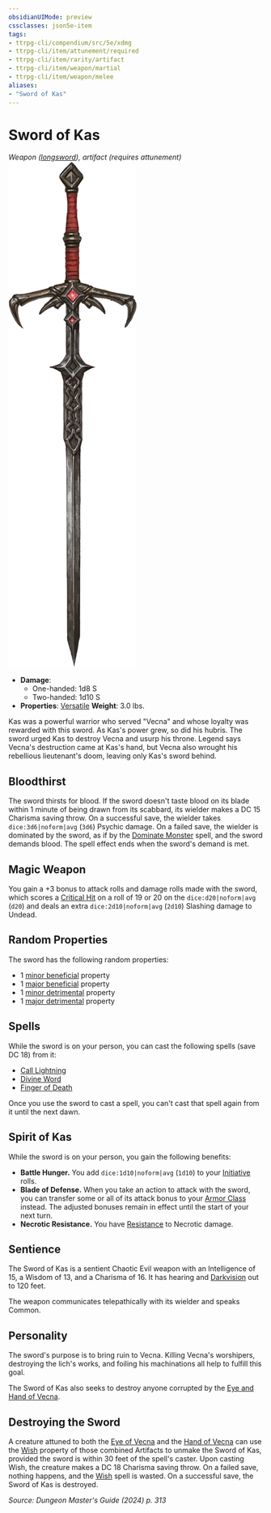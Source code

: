 ```yaml
---
obsidianUIMode: preview
cssclasses: json5e-item
tags:
- ttrpg-cli/compendium/src/5e/xdmg
- ttrpg-cli/item/attunement/required
- ttrpg-cli/item/rarity/artifact
- ttrpg-cli/item/weapon/martial
- ttrpg-cli/item/weapon/melee
aliases: 
- "Sword of Kas"
---
```

# Sword of Kas
*Weapon ([longsword](3-Compendium/items/longsword-xphb.md)), artifact (requires attunement)*  
![](3-Compendium/items/img/sword-of-kas.webp#right)

- **Damage**:
  - One-handed: 1d8 S
  - Two-handed: 1d10 S
- **Properties**: [Versatile](3-Compendium/rules/item-properties.md#Versatile)
**Weight**: 3.0 lbs.

Kas was a powerful warrior who served "Vecna" and whose loyalty was rewarded with this sword. As Kas's power grew, so did his hubris. The sword urged Kas to destroy Vecna and usurp his throne. Legend says Vecna's destruction came at Kas's hand, but Vecna also wrought his rebellious lieutenant's doom, leaving only Kas's sword behind.

## Bloodthirst

The sword thirsts for blood. If the sword doesn't taste blood on its blade within 1 minute of being drawn from its scabbard, its wielder makes a DC 15 Charisma saving throw. On a successful save, the wielder takes `dice:3d6|noform|avg` (`3d6`) Psychic damage. On a failed save, the wielder is dominated by the sword, as if by the [Dominate Monster](3-Compendium/spells/dominate-monster-xphb.md) spell, and the sword demands blood. The spell effect ends when the sword's demand is met.

## Magic Weapon

You gain a +3 bonus to attack rolls and damage rolls made with the sword, which scores a [Critical Hit](3-Compendium/rules/variant-rules/critical-hit-xphb.md) on a roll of 19 or 20 on the `dice:d20|noform|avg` (`d20`) and deals an extra `dice:2d10|noform|avg` (`2d10`) Slashing damage to Undead.

## Random Properties

The sword has the following random properties:

- 1 [minor beneficial](3-Compendium/tables/artifact-properties-minor-beneficial-properties-xdmg.md) property  
- 1 [major beneficial](3-Compendium/tables/artifact-properties-major-beneficial-properties-xdmg.md) property  
- 1 [minor detrimental](3-Compendium/tables/artifact-properties-minor-detrimental-properties-xdmg.md) property  
- 1 [major detrimental](3-Compendium/tables/artifact-properties-major-detrimental-properties-xdmg.md) property  

## Spells

While the sword is on your person, you can cast the following spells (save DC 18) from it:

- [Call Lightning](3-Compendium/spells/call-lightning-xphb.md)  
- [Divine Word](3-Compendium/spells/divine-word-xphb.md)  
- [Finger of Death](3-Compendium/spells/finger-of-death-xphb.md)  

Once you use the sword to cast a spell, you can't cast that spell again from it until the next dawn.

## Spirit of Kas

While the sword is on your person, you gain the following benefits:

- **Battle Hunger.** You add `dice:1d10|noform|avg` (`1d10`) to your [Initiative](3-Compendium/rules/variant-rules/initiative-xphb.md) rolls.  
- **Blade of Defense.** When you take an action to attack with the sword, you can transfer some or all of its attack bonus to your [Armor Class](3-Compendium/rules/variant-rules/armor-class-xphb.md) instead. The adjusted bonuses remain in effect until the start of your next turn.  
- **Necrotic Resistance.** You have [Resistance](3-Compendium/rules/variant-rules/resistance-xphb.md) to Necrotic damage.  

## Sentience

The Sword of Kas is a sentient Chaotic Evil weapon with an Intelligence of 15, a Wisdom of 13, and a Charisma of 16. It has hearing and [Darkvision](3-Compendium/rules/senses.md#Darkvision) out to 120 feet.

The weapon communicates telepathically with its wielder and speaks Common.

## Personality

The sword's purpose is to bring ruin to Vecna. Killing Vecna's worshipers, destroying the lich's works, and foiling his machinations all help to fulfill this goal.

The Sword of Kas also seeks to destroy anyone corrupted by the [Eye and Hand of Vecna](3-Compendium/items/eye-and-hand-of-vecna-xdmg.md).

## Destroying the Sword

A creature attuned to both the [Eye of Vecna](3-Compendium/items/eye-of-vecna-xdmg.md) and the [Hand of Vecna](3-Compendium/items/hand-of-vecna-xdmg.md) can use the [Wish](3-Compendium/spells/wish-xphb.md) property of those combined Artifacts to unmake the Sword of Kas, provided the sword is within 30 feet of the spell's caster. Upon casting Wish, the creature makes a DC 18 Charisma saving throw. On a failed save, nothing happens, and the [Wish](3-Compendium/spells/wish-xphb.md) spell is wasted. On a successful save, the Sword of Kas is destroyed.

*Source: Dungeon Master's Guide (2024) p. 313*
